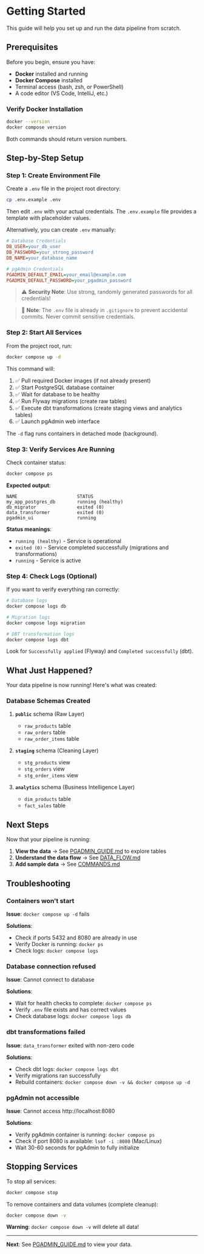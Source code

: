 # Getting Started

This guide will help you set up and run the data pipeline from scratch.

## Prerequisites

Before you begin, ensure you have:

- **Docker** installed and running
- **Docker Compose** installed
- Terminal access (bash, zsh, or PowerShell)
- A code editor (VS Code, IntelliJ, etc.)

### Verify Docker Installation

```bash
docker --version
docker compose version
```

Both commands should return version numbers.

## Step-by-Step Setup

### Step 1: Create Environment File

Create a `.env` file in the project root directory:

```bash
cp .env.example .env
```

Then edit `.env` with your actual credentials. The `.env.example` file provides a template with placeholder values.

Alternatively, you can create `.env` manually:

```ini
# Database Credentials
DB_USER=your_db_user
DB_PASSWORD=your_strong_password
DB_NAME=your_database_name

# pgAdmin Credentials
PGADMIN_DEFAULT_EMAIL=your_email@example.com
PGADMIN_DEFAULT_PASSWORD=your_pgadmin_password
```

> ⚠️ **Security Note**: Use strong, randomly generated passwords for all credentials!

> 📝 **Note**: The `.env` file is already in `.gitignore` to prevent accidental commits. Never commit sensitive credentials.

### Step 2: Start All Services

From the project root, run:

```bash
docker compose up -d
```

This command will:
1. ✅ Pull required Docker images (if not already present)
2. ✅ Start PostgreSQL database container
3. ✅ Wait for database to be healthy
4. ✅ Run Flyway migrations (create raw tables)
5. ✅ Execute dbt transformations (create staging views and analytics tables)
6. ✅ Launch pgAdmin web interface

The `-d` flag runs containers in detached mode (background).

### Step 3: Verify Services Are Running

Check container status:

```bash
docker compose ps
```

**Expected output**:
```
NAME                      STATUS
my_app_postgres_db        running (healthy)
db_migrator               exited (0)
data_transformer          exited (0)
pgadmin_ui                running
```

**Status meanings**:
- `running (healthy)` - Service is operational
- `exited (0)` - Service completed successfully (migrations and transformations)
- `running` - Service is active

### Step 4: Check Logs (Optional)

If you want to verify everything ran correctly:

```bash
# Database logs
docker compose logs db

# Migration logs
docker compose logs migration

# DBT transformation logs
docker compose logs dbt
```

Look for `Successfully applied` (Flyway) and `Completed successfully` (dbt).

## What Just Happened?

Your data pipeline is now running! Here's what was created:

### Database Schemas Created

1. **`public`** schema (Raw Layer)
   - `raw_products` table
   - `raw_orders` table
   - `raw_order_items` table

2. **`staging`** schema (Cleaning Layer)
   - `stg_products` view
   - `stg_orders` view
   - `stg_order_items` view

3. **`analytics`** schema (Business Intelligence Layer)
   - `dim_products` table
   - `fact_sales` table

## Next Steps

Now that your pipeline is running:

1. **View the data** → See [PGADMIN_GUIDE.md](PGADMIN_GUIDE.md) to explore tables
2. **Understand the data flow** → See [DATA_FLOW.md](DATA_FLOW.md)
3. **Add sample data** → See [COMMANDS.md](COMMANDS.md#adding-sample-data)

## Troubleshooting

### Containers won't start

**Issue**: `docker compose up -d` fails

**Solutions**:
- Check if ports 5432 and 8080 are already in use
- Verify Docker is running: `docker ps`
- Check logs: `docker compose logs`

### Database connection refused

**Issue**: Cannot connect to database

**Solutions**:
- Wait for health checks to complete: `docker compose ps`
- Verify `.env` file exists and has correct values
- Check database logs: `docker compose logs db`

### dbt transformations failed

**Issue**: `data_transformer` exited with non-zero code

**Solutions**:
- Check dbt logs: `docker compose logs dbt`
- Verify migrations ran successfully
- Rebuild containers: `docker compose down -v && docker compose up -d`

### pgAdmin not accessible

**Issue**: Cannot access http://localhost:8080

**Solutions**:
- Verify pgAdmin container is running: `docker compose ps`
- Check if port 8080 is available: `lsof -i :8080` (Mac/Linux)
- Wait 30-60 seconds for pgAdmin to fully initialize

## Stopping Services

To stop all services:

```bash
docker compose stop
```

To remove containers and data volumes (complete cleanup):

```bash
docker compose down -v
```

**Warning**: `docker compose down -v` will delete all data!

---

**Next**: See [PGADMIN_GUIDE.md](PGADMIN_GUIDE.md) to view your data.

